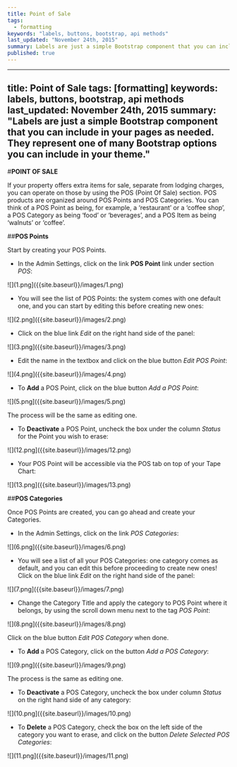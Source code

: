 ```yaml
---
title: Point of Sale
tags: 
  - formatting
keywords: "labels, buttons, bootstrap, api methods"
last_updated: "November 24th, 2015"
summary: Labels are just a simple Bootstrap component that you can include in your pages as needed. They represent one of many Bootstrap options you can include in your theme.
published: true
---
```


---
title: Point of Sale
tags: [formatting]
keywords: labels, buttons, bootstrap, api methods
last_updated: November 24th, 2015
summary: "Labels are just a simple Bootstrap component that you can include in your pages as needed. They represent one of many Bootstrap options you can include in your theme."
---

#**POINT OF SALE**

If your property offers extra items for sale, separate from lodging charges, you can operate on those by using the POS (Point Of Sale) section. POS products are organized around POS Points and POS Categories. You can think of a POS Point as being, for example, a ‘restaurant’ or a ‘coffee shop’, a POS Category as being ‘food’ or ‘beverages’, and a POS Item as being ‘walnuts’ or ‘coffee’.  

##**POS Points**

Start by creating your POS Points.  

- In the Admin Settings, click on the link **POS Point** link under section _POS_:

![](1.png]({{site.baseurl}}/images/1.png)  

- You will see the list of POS Points: the system comes with one default one, and you can start by editing this before creating new ones:  

![](2.png]({{site.baseurl}}/images/2.png)  

 - Click on the blue link _Edit_ on the right hand side of the panel:  
 
 ![](3.png]({{site.baseurl}}/images/3.png)  
 
 - Edit the name in the textbox and click on the blue button _Edit POS Point_:  
 
 ![](4.png]({{site.baseurl}}/images/4.png)  
 
 - To **Add** a POS Point, click on the blue button _Add a POS Point_:  
 
 ![](5.png]({{site.baseurl}}/images/5.png)  
 
 The process will be the same as editing one.  
 
 - To **Deactivate** a POS Point, uncheck the box under the column _Status_ for the Point you wish to erase:  
 
 ![](12.png]({{site.baseurl}}/images/12.png)  
 
 - Your POS Point will be accessible via the POS tab on top of your Tape Chart:  
 
 ![](13.png]({{site.baseurl}}/images/13.png)

 
 

 
 
 ##**POS Categories**  
 
 Once POS Points are created, you can go ahead and create your Categories.
 
 - In the Admin Settings, click on the link _POS Categories_:  
 
 ![](6.png]({{site.baseurl}}/images/6.png)  
 
 - You will see a list of all your POS Categories: one category comes as default, and you can edit this before proceeding to create new ones! Click on the blue link _Edit_ on the right hand side of the panel:  
 
 ![](7.png]({{site.baseurl}}/images/7.png)  
 
 - Change the Category Title and apply the category to POS Point where it belongs, by using the scroll down menu next to the tag _POS Point_:  
 
![](8.png]({{site.baseurl}}/images/8.png)  

Click on the blue button _Edit POS Category_ when done.  

- To **Add** a POS Category, click on the button _Add a POS Category_:  

![](9.png]({{site.baseurl}}/images/9.png)  

The process is the same as editing one.

- To **Deactivate** a POS Category, uncheck the box under column _Status_ on the right hand side of any category:  

![](10.png]({{site.baseurl}}/images/10.png)  

- To **Delete** a POS Category, check the box on the left side of the category you want to erase, and click on the button _Delete Selected POS Categories_:  

![](11.png]({{site.baseurl}}/images/11.png)  









 
 


